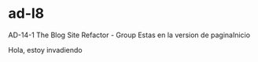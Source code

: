 # ad-l8
AD-14-1 The Blog Site Refactor - Group
Estas en la version de paginaInicio

Hola, estoy invadiendo
